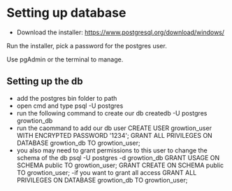 # Setting up database 
- Download the installer: https://www.postgresql.org/download/windows/

Run the installer, pick a password for the postgres user.

Use pgAdmin or the terminal to manage.

## Setting up the db
- add the postgres bin folder to path 
- open cmd and type 
psql -U postgres
- run the following command to create our db 
createdb -U postgres growtion_db
- run the caommand to add our db user
CREATE USER growtion_user WITH ENCRYPTED PASSWORD '1234';
GRANT ALL PRIVILEGES ON DATABASE growtion_db TO growtion_user;
- you also may need to grant permissions to this user to change the schema of the db 
psql -U postgres -d growtion_db
GRANT USAGE ON SCHEMA public TO growtion_user;
GRANT CREATE ON SCHEMA public TO growtion_user;
-if you want to grant all access
GRANT ALL PRIVILEGES ON DATABASE growtion_db TO growtion_user;
